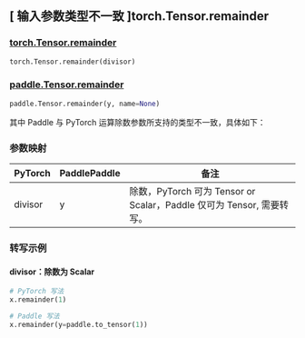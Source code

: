## [ 输入参数类型不一致 ]torch.Tensor.remainder

### [torch.Tensor.remainder](https://pytorch.org/docs/stable/generated/torch.Tensor.remainder.html?highlight=torch+tensor+remainder#torch.Tensor.remainder)

```python
torch.Tensor.remainder(divisor)
```

### [paddle.Tensor.remainder](https://www.paddlepaddle.org.cn/documentation/docs/zh/develop/api/paddle/Tensor_cn.html#remainder-y-name-none)

```python
paddle.Tensor.remainder(y, name=None)
```

其中 Paddle 与 PyTorch 运算除数参数所支持的类型不一致，具体如下：

### 参数映射

| PyTorch       | PaddlePaddle | 备注                                                   |
| ------------- | ------------ | ------------------------------------------------------ |
| divisor         | y            | 除数，PyTorch 可为 Tensor or Scalar，Paddle 仅可为 Tensor, 需要转写。   |

### 转写示例
#### divisor：除数为 Scalar
```python
# PyTorch 写法
x.remainder(1)

# Paddle 写法
x.remainder(y=paddle.to_tensor(1))
```
